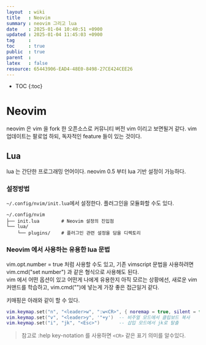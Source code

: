 ```yaml
---
layout  : wiki
title   : Neovim
summary : neovim 그리고 lua 
date    : 2025-01-04 10:40:51 +0900
updated : 2025-01-04 11:45:03 +0900
tag     : 
toc     : true
public  : true
parent  : 
latex   : false
resource: 65443906-EAD4-48E0-8498-27CE424CEE26
---
```

* TOC
{:toc}

# Neovim
  
neovim 은 vim 을 fork 한 오픈소스로 커뮤니티 버전 vim 이리고 보면될거 같다.
vim 업데이트는 팔로업 하되, 독자적인 feature 들이 있는 것이다.

## Lua

lua 는 간단한 프로그래밍 언어이다.
neovim 0.5 부터 lua 기반 설정이 가능하다.

### 설정방법

`~/.config/nvim/init.lua`에서 설정한다.
플러그인을 모듈화할 수도 있다.
```
~/.config/nvim
├── init.lua        # Neovim 설정의 진입점
└── lua/
    └── plugins/    # 플러그인 관련 설정을 담을 디렉토리
```

### Neovim 에서 사용하는 유용한 lua 문법

vim.opt.number = true 처럼 사용할 수도 있고, 기존 vimscript 문법을 사용하려면 vim.cmd("set number") 과 같은 형식으로 사용해도 된다.  
vim 에서 어떤 옵션이 있고 어떤게 나에게 유용한지 아직 모르는 상황에선, 새로운 vim 커맨드를 학습하고, vim.cmd("")에 넣는게 가장 좋은 접근일거 같다.  

키매핑은 아래와 같이 할 수 있다.

```lua
vim.keymap.set("n", "<leader>w", ":w<CR>", { noremap = true, silent = true }) -- 노멀 모드에서 저장
vim.keymap.set("v", "<leader>y", '"+y')  -- 비주얼 모드에서 클립보드 복사
vim.keymap.set("i", "jk", "<Esc>")       -- 삽입 모드에서 jk로 탈출
```

> 참고로 :help key-notation 를 사용하면 `<CR>` 같은 표기 의미를 알수있다.

